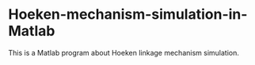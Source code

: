 # Hoeken-mechanism-simulation-in-Matlab
This is a Matlab program about Hoeken linkage mechanism simulation.

